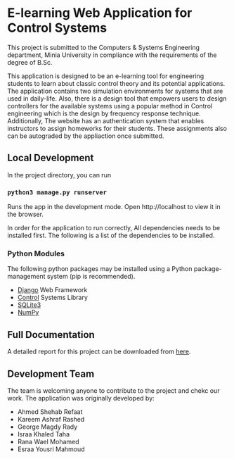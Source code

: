 # E-learning Web Application for Control Systems
This project is submitted to the Computers & Systems Engineering department, Minia University in compliance with the requirements of the degree of B<!--A comment to prevent hyperlinking-->.Sc.

This application is designed to be an e-learning tool for engineering students to learn about classic control theory and its potential applications. The application contains two simulation environments for systems that are used in daily-life. Also, there is a design tool that empowers users to design controllers for the available systems using a popular method in Control engineering which is the design by frequency response technique. Additionally, The website has an authentication system that enables instructors to assign homeworks for their students. These assignments also can be autograded by the appliaction once submitted.
## Local Development
In the project directory, you can run
### `python3 manage.py runserver`
Runs the app in the development mode.
Open http://localhost to view it in the browser.

In order for the application to run correctly, All dependencies needs to be installed first. The following is a list of the dependencies to be installed.

### Python Modules
The following python packages may be installed using a Python package-management system (pip is recommended).
* [Django](https://djangoproject.com) Web Framework
* [Control](https://python-control.readthedocs.io/) Systems Library
* [SQLite3](https://www.sqlite.org)
* [NumPy](https://numpy.org/)

## Full Documentation
A detailed report for this project can be downloaded from [here](https://cloudpdf.io/document/1df688ad-ed98-4320-ae45-8dccac6c6889).
## Development Team 
The team is welcoming anyone to contribute to the project and chekc our work. The application was originally developed by:
* Ahmed Shehab Refaat
* Kareem Ashraf Rashed
* George Magdy Rady
* Israa Khaled Taha
* Rana Wael Mohamed
* Esraa Yousri Mahmoud
